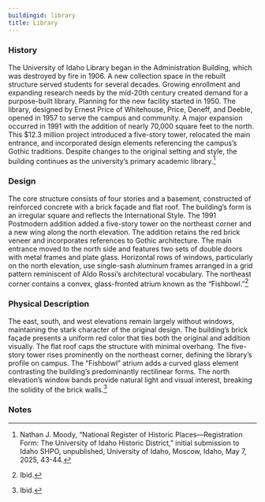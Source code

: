 ```yaml
---
buildingid: library
title: Library
---
```


### History

The University of Idaho Library began in the Administration Building, which was destroyed by fire in 1906. A new collection space in the rebuilt structure served students for several decades. Growing enrollment and expanding research needs by the mid-20th century created demand for a purpose-built library. Planning for the new facility started in 1950. The library, designed by Ernest Price of Whitehouse, Price, Deneff, and Deeble, opened in 1957 to serve the campus and community. A major expansion occurred in 1991 with the addition of nearly 70,000 square feet to the north. This $12.3 million project introduced a five-story tower, relocated the main entrance, and incorporated design elements referencing the campus’s Gothic traditions. Despite changes to the original setting and style, the building continues as the university’s primary academic library.[^1] 

### Design

The core structure consists of four stories and a basement, constructed of reinforced concrete with a brick façade and flat roof. The building’s form is an irregular square and reflects the International Style. The 1991 Postmodern addition added a five-story tower on the northeast corner and a new wing along the north elevation. The addition retains the red brick veneer and incorporates references to Gothic architecture. The main entrance moved to the north side and features two sets of double doors with metal frames and plate glass. Horizontal rows of windows, particularly on the north elevation, use single-sash aluminum frames arranged in a grid pattern reminiscent of Aldo Rossi’s architectural vocabulary. The northeast corner contains a convex, glass-fronted atrium known as the “Fishbowl.”[^2]  

### Physical Description

The east, south, and west elevations remain largely without windows, maintaining the stark character of the original design. The building’s brick façade presents a uniform red color that ties both the original and addition visually. The flat roof caps the structure with minimal overhang. The five-story tower rises prominently on the northeast corner, defining the library’s profile on campus. The “Fishbowl” atrium adds a curved glass element contrasting the building’s predominantly rectilinear forms. The north elevation’s window bands provide natural light and visual interest, breaking the solidity of the brick walls.[^3]  

### Notes 

[^1]: Nathan J. Moody, “National Register of Historic Places—Registration Form: The University of Idaho Historic District,” initial submission to Idaho SHPO, unpublished, University of Idaho, Moscow, Idaho, May 7, 2025, 43-44.  
[^2]: Ibid.  
[^3]: Ibid.